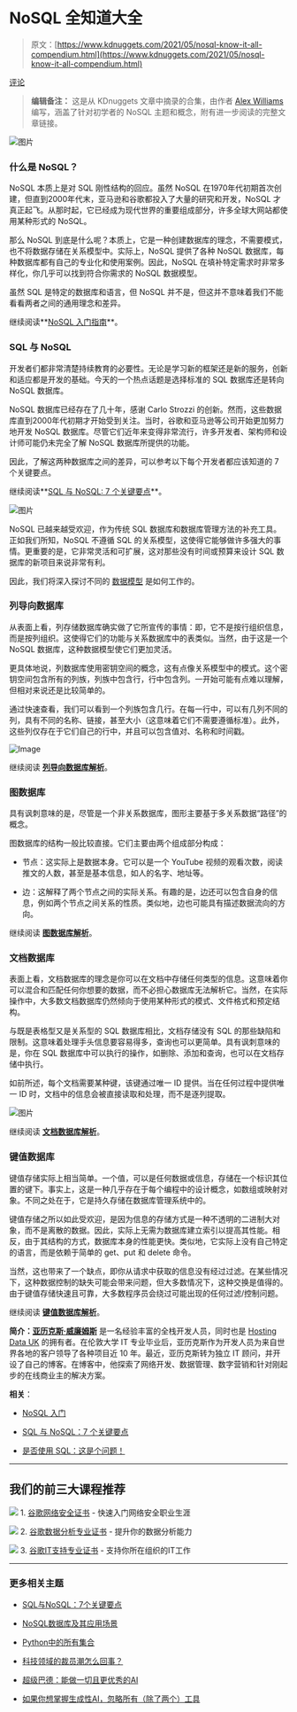 # NoSQL 全知道大全

> 原文：[https://www.kdnuggets.com/2021/05/nosql-know-it-all-compendium.html](https://www.kdnuggets.com/2021/05/nosql-know-it-all-compendium.html)

[评论](#comments)

> **编辑备注：** 这是从 KDnuggets 文章中摘录的合集，由作者 [Alex Williams](https://www.kdnuggets.com/author/alex-williams) 编写，涵盖了针对初学者的 NoSQL 主题和概念，附有进一步阅读的完整文章链接。

![图片](../Images/a006484896574454a33c2b7c3afcb660.png)

### 什么是 NoSQL？

NoSQL 本质上是对 SQL 刚性结构的回应。虽然 NoSQL 在1970年代初期首次创建，但直到2000年代末，亚马逊和谷歌都投入了大量的研究和开发，NoSQL 才真正起飞。从那时起，它已经成为现代世界的重要组成部分，许多全球大网站都使用某种形式的 NoSQL。

那么 NoSQL 到底是什么呢？本质上，它是一种创建数据库的理念，不需要模式，也不将数据存储在关系模型中。实际上，NoSQL 提供了各种 NoSQL 数据库，每种数据库都有自己的专业化和使用案例。因此，NoSQL 在填补特定需求时非常多样化，你几乎可以找到符合你需求的 NoSQL 数据模型。

虽然 SQL 是特定的数据库和语言，但 NoSQL 并不是，但这并不意味着我们不能看看两者之间的通用理念和差异。

继续阅读**[NoSQL 入门指南](/2020/12/nosql-beginners.html)**。

### SQL 与 NoSQL

开发者们都非常清楚持续教育的必要性。无论是学习新的框架还是新的服务，创新和适应都是开发的基础。今天的一个热点话题是选择标准的 SQL 数据库还是转向 NoSQL 数据库。

NoSQL 数据库已经存在了几十年，感谢 Carlo Strozzi 的创新。然而，这些数据库直到2000年代初期才开始受到关注。当时，谷歌和亚马逊等公司开始更加努力地开发 NoSQL 数据库。尽管它们近年来变得非常流行，许多开发者、架构师和设计师可能仍未完全了解 NoSQL 数据库所提供的功能。

因此，了解这两种数据库之间的差异，可以参考以下每个开发者都应该知道的 7 个关键要点。

继续阅读**[SQL 与 NoSQL: 7 个关键要点](/2020/12/sql-vs-nosql-7-key-takeaways.html)**。

![图片](../Images/2c0abac08b02b9ee25a102f78bde8506.png)

NoSQL 已越来越受欢迎，作为传统 SQL 数据库和数据库管理方法的补充工具。正如我们所知，NoSQL 不遵循 SQL 的关系模型，这使得它能够做许多强大的事情。更重要的是，它非常灵活和可扩展，这对那些没有时间或预算来设计 SQL 数据库的新项目来说非常有利。

因此，我们将深入探讨不同的 [数据模型](https://hostingdata.co.uk/nosql-database/) 是如何工作的。

### 列导向数据库

从表面上看，列存储数据库确实做了它所宣传的事情：即，它不是按行组织信息，而是按列组织。这使得它们的功能与关系数据库中的表类似。当然，由于这是一个 NoSQL 数据库，这种数据模型使它们更加灵活。

更具体地说，列数据库使用密钥空间的概念，这有点像关系模型中的模式。这个密钥空间包含所有的列族，列族中包含行，行中包含列。一开始可能有点难以理解，但相对来说还是比较简单的。

通过快速查看，我们可以看到一个列族包含几行。在每一行中，可以有几列不同的列，具有不同的名称、链接，甚至大小（这意味着它们不需要遵循标准）。此外，这些列仅存在于它们自己的行中，并且可以包含值对、名称和时间戳。

![Image](../Images/693cf6110d5044826ce975d87d07376d.png)

继续阅读 **[列导向数据库解析](/2021/02/understanding-nosql-database-types-column-oriented-databases.html)**。

### 图数据库

具有讽刺意味的是，尽管是一个非关系数据库，图形主要基于多关系数据“路径”的概念。

图数据库的结构一般比较直接。它们主要由两个组成部分构成：

+   节点：这实际上是数据本身。它可以是一个 YouTube 视频的观看次数，阅读推文的人数，甚至是基本信息，如人的名字、地址等。

+   边：这解释了两个节点之间的实际关系。有趣的是，边还可以包含自身的信息，例如两个节点之间关系的性质。类似地，边也可能具有描述数据流向的方向。

继续阅读 **[图数据库解析](/2021/02/understanding-nosql-database-types-graph.html)**。

### 文档数据库

表面上看，文档数据库的理念是你可以在文档中存储任何类型的信息。这意味着你可以混合和匹配任何你想要的数据，而不必担心数据库无法解析它。当然，在实际操作中，大多数文档数据库仍然倾向于使用某种形式的模式、文件格式和预定结构。

与既是表格型又是关系型的 SQL 数据库相比，文档存储没有 SQL 的那些缺陷和限制。这意味着处理手头信息要容易得多，查询也可以更简单。具有讽刺意味的是，你在 SQL 数据库中可以执行的操作，如删除、添加和查询，也可以在文档存储中执行。

如前所述，每个文档需要某种键，该键通过唯一 ID 提供。当在任何过程中提供唯一 ID 时，文档中的信息会被直接读取和处理，而不是逐列提取。

![图片](../Images/e7845aaaa8bc8c19709b31936fb43e00.png)

继续阅读 **[文档数据库解析](/2021/03/understanding-nosql-database-types-document.html)**。

### 键值数据库

键值存储实际上相当简单。一个值，可以是任何数据或信息，存储在一个标识其位置的键下。事实上，这是一种几乎存在于每个编程中的设计概念，如数组或映射对象。不同之处在于，它是持久存储在数据库管理系统中的。

键值存储之所以如此受欢迎，是因为信息的存储方式是一种不透明的二进制大对象，而不是离散的数据。因此，实际上无需为数据库建立索引以提高其性能。相反，由于其结构的方式，数据库本身的性能更快。类似地，它实际上没有自己特定的语言，而是依赖于简单的 get、put 和 delete 命令。

当然，这也带来了一个缺点，即你从请求中获取的信息没有经过过滤。在某些情况下，这种数据控制的缺失可能会带来问题，但大多数情况下，这种交换是值得的。由于键值存储快速且可靠，大多数程序员会绕过可能出现的任何过滤/控制问题。

继续阅读 **[键值数据库解析](/2021/04/nosql-explained-understanding-key-value-databases.html)**。

**简介：[亚历克斯·威廉姆斯](https://hostingdata.co.uk/author/alex-williams/)** 是一名经验丰富的全栈开发人员，同时也是 [Hosting Data UK](https://hostingdata.co.uk/) 的拥有者。在伦敦大学 IT 专业毕业后，亚历克斯作为开发人员为来自世界各地的客户领导了各种项目近 10 年。最近，亚历克斯转为独立 IT 顾问，并开设了自己的博客。在博客中，他探索了网络开发、数据管理、数字营销和针对刚起步的在线商业主的解决方案。

**相关**：

+   [NoSQL 入门](/2020/12/nosql-beginners.html)

+   [SQL 与 NoSQL：7 个关键要点](/2020/12/sql-vs-nosql-7-key-takeaways.html)

+   [是否使用 SQL：这是个问题！](/2018/05/sql-not-sql-question.html)

* * *

## 我们的前三大课程推荐

![](../Images/0244c01ba9267c002ef39d4907e0b8fb.png) 1\. [谷歌网络安全证书](https://www.kdnuggets.com/google-cybersecurity) - 快速入门网络安全职业生涯

![](../Images/e225c49c3c91745821c8c0368bf04711.png) 2\. [谷歌数据分析专业证书](https://www.kdnuggets.com/google-data-analytics) - 提升你的数据分析能力

![](../Images/0244c01ba9267c002ef39d4907e0b8fb.png) 3\. [谷歌IT支持专业证书](https://www.kdnuggets.com/google-itsupport) - 支持你所在组织的IT工作

* * *

### 更多相关主题

+   [SQL与NoSQL：7个关键要点](https://www.kdnuggets.com/2020/12/sql-vs-nosql-7-key-takeaways.html)

+   [NoSQL数据库及其应用场景](https://www.kdnuggets.com/2023/03/nosql-databases-cases.html)

+   [Python中的所有集合](https://www.kdnuggets.com/2022/09/collections-python.html)

+   [科技领域的裁员潮怎么回事？](https://www.kdnuggets.com/2023/02/layoffs-tech.html)

+   [超级巴德：能做一切且更优秀的AI](https://www.kdnuggets.com/2023/05/super-bard-ai-better.html)

+   [如果你想掌握生成性AI，忽略所有（除了两个）工具](https://www.kdnuggets.com/if-you-want-to-master-generative-ai-ignore-all-but-two-tools)
